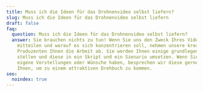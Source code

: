 ```yaml
---
title: Muss ich die Ideen für das Drohnenvideo selbst liefern?
slug: Muss ich die Ideen für das Drohnenvideo selbst liefern
draft: false
faq:
  question: Muss ich die Ideen für das Drohnenvideo selbst liefern?
  answer: Sie brauchen nichts zu tun! Wenn Sie uns den Zweck Ihres Videos
    mitteilen und worauf es sich konzentrieren soll, nehmen unsere kreativen
    Produzenten Ihnen die Arbeit ab. Sie werden Ihnen einige grundlegende Fragen
    stellen und diese in ein Skript und ein Szenario umsetzen. Wenn Sie starke
    eigene Vorstellungen oder Wünsche haben, besprechen wir diese gerne mit
    Ihnen, um zu einem attraktiven Drehbuch zu kommen.
seo:
  noindex: true
---
```

